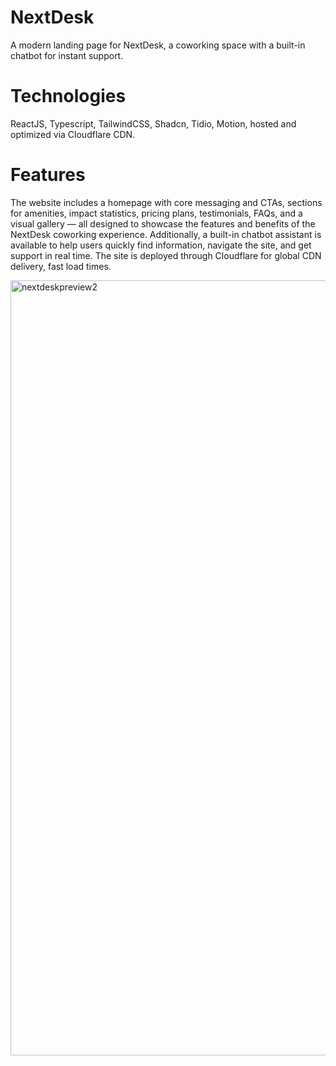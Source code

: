# NextDesk
A modern landing page for NextDesk, a coworking space with a built-in chatbot for instant support.

# Technologies
 ReactJS, Typescript, TailwindCSS, Shadcn, Tidio, Motion,  hosted and optimized via Cloudflare CDN.

# Features
The website includes a homepage with core messaging and CTAs, sections for amenities, impact statistics, pricing plans, testimonials, FAQs, and a visual gallery — all designed to showcase the features and benefits of the NextDesk coworking experience. Additionally, a built-in chatbot assistant is available to help users quickly find information, navigate the site, and get support in real time. The site is deployed through Cloudflare for global CDN delivery, fast load times.


<img width="1903" height="1240" alt="nextdeskpreview2" src="https://github.com/user-attachments/assets/feac9f9b-eddc-4348-baaf-a7d00f3d49be" />

















